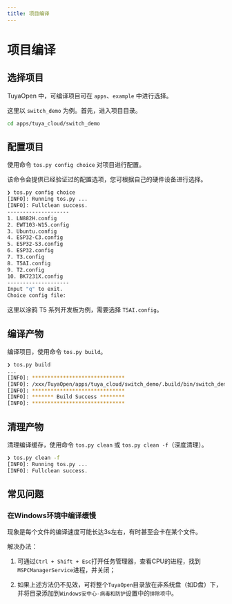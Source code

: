 ```yaml
---
title: 项目编译
---
```


# 项目编译

## 选择项目

TuyaOpen 中，可编译项目可在 `apps`、`example` 中进行选择。

这里以 `switch_demo` 为例。首先，进入项目目录。

```bash
cd apps/tuya_cloud/switch_demo
```

## 配置项目

使用命令 `tos.py config choice` 对项目进行配置。

该命令会提供已经验证过的配置选项，您可根据自己的硬件设备进行选择。

```bash
❯ tos.py config choice
[INFO]: Running tos.py ...
[INFO]: Fullclean success.
--------------------
1. LN882H.config
2. EWT103-W15.config
3. Ubuntu.config
4. ESP32-C3.config
5. ESP32-S3.config
6. ESP32.config
7. T3.config
8. T5AI.config
9. T2.config
10. BK7231X.config
--------------------
Input "q" to exit.
Choice config file:
```

这里以涂鸦 T5 系列开发板为例，需要选择 `T5AI.config`。

## 编译产物

编译项目，使用命令 `tos.py build`。

```bash
❯ tos.py build
...
[INFO]: ******************************
[INFO]: /xxx/TuyaOpen/apps/tuya_cloud/switch_demo/.build/bin/switch_demo_QIO_1.0.0.bin
[INFO]: ******************************
[INFO]: ******* Build Success ********
[INFO]: ******************************

```

## 清理产物

清理编译缓存，使用命令 `tos.py clean` 或 `tos.py clean -f`（深度清理）。

```bash
❯ tos.py clean -f
[INFO]: Running tos.py ...
[INFO]: Fullclean success.
```

##  常见问题

### 在Windows环境中编译缓慢

现象是每个文件的编译速度可能长达3s左右，有时甚至会卡在某个文件。

解决办法：

1. 可通过`Ctrl + Shift + Esc`打开任务管理器，查看CPU的进程，找到`MSPCManagerService`进程，并关闭；

2. 如果上述方法仍不见效，可将整个`TuyaOpen`目录放在非系统盘（如D盘）下，并将目录添加到`Windows安中心-病毒和防护`设置中的`排除项`中。